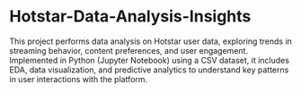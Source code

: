 # Hotstar-Data-Analysis-Insights
This project performs data analysis on Hotstar user data, exploring trends in streaming behavior, content preferences, and user engagement. Implemented in Python (Jupyter Notebook) using a CSV dataset, it includes EDA, data visualization, and predictive analytics to understand key patterns in user interactions with the platform.
